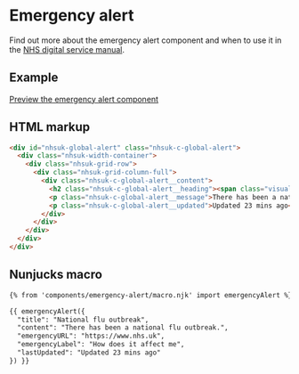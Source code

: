 # Emergency alert

Find out more about the emergency alert component and when to use it in the [NHS digital service manual](https://beta.nhs.uk/service-manual/).

## Example

[Preview the emergency alert component]()

## HTML markup

```html
<div id="nhsuk-global-alert" class="nhsuk-c-global-alert">
  <div class="nhsuk-width-container">
    <div class="nhsuk-grid-row">
      <div class="nhsuk-grid-column-full">
        <div class="nhsuk-c-global-alert__content">
          <h2 class="nhsuk-c-global-alert__heading"><span class="visually-hidden">Alert: </span>National flu outbreak</h2>
          <p class="nhsuk-c-global-alert__message">There has been a national flu outbreak. <a href="https://www.nhs.uk" class="nhsuk-u-nowrap">How does it affect me</a></p>
          <p class="nhsuk-c-global-alert__updated">Updated 23 mins ago</p>
        </div>
      </div>
    </div>
  </div>
</div>
```

## Nunjucks macro

```html
{% from 'components/emergency-alert/macro.njk' import emergencyAlert %}

{{ emergencyAlert({
  "title": "National flu outbreak",
  "content": "There has been a national flu outbreak.",
  "emergencyURL": "https://www.nhs.uk",
  "emergencyLabel": "How does it affect me",
  "lastUpdated": "Updated 23 mins ago"
}) }}
```
